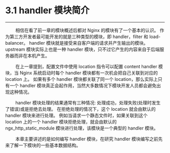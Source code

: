 # 3.1 handler 模块简介
***

&emsp;&emsp;
相信在看了前一章的模块概述后都对 Nginx 的模块有了一个基本的认识。
作为第三方开发者最可能开发的就是三种类型的模块，即 handler，filter 和 load-balancer。
handler 模块就是接受来自客户端的请求并产生输出的模块。
upstream 模块实际上也是一种 handler 模块，只不过它产生的内容来自于后端服务器而非在本机产生。

&emsp;&emsp;
在上一章提到，配置文件中使用 location 指令可以配置 content handler 模块，当 Nginx 系统启动时每个 handler 模块都有一次机会把自己关联到对应的 location 上。
如果有多个 handler 模块都关联了同一个 location，那么实际上只有一个 handler 模块真正会起作用，当然大多数情况下模块开发人员都会避免出现这种情况。

&emsp;&emsp;
handler 模块处理的结果通常有三种情况: 处理成功，处理失败(处理时发生了错误)或是拒绝去处理。
在拒绝处理的情况下，这个 location 就会由默认的 handler 模块来进行处理。
例如当请求一个静态文件时，如果关联到这个 location 上的一个 handler 模块拒绝处理，就会由默认的 ngx\_http\_static\_module 模块进行处理，该模块是一个典型的 handler 模块。

&emsp;&emsp;
本章主要讲述的是如何编写 handler 模块，在研究 handler 模块编写之前先来了解一下模块的一些基本数据结构。